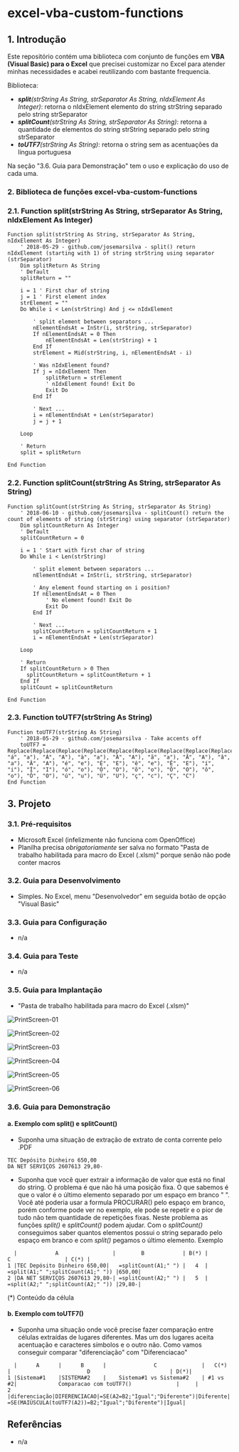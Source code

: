 # excel-vba-custom-functions

## 1. Introdução ##

Este repositório contém uma biblioteca com conjunto de funções em **VBA (Visual Basic) para o Excel** que precisei customizar no Excel para atender minhas necessidades e acabei reutilizando com bastante frequencia.

Biblioteca:
* _**split**(strString As String, strSeparator As String, nIdxElement As Integer)_: retorna o nIdxElement elemento do string strString separado pelo string strSeparator
* _**splitCount**(strString As String, strSeparator As String)_: retorna a quantidade de elementos do string strString separado pelo string strSeparator
* _**toUTF7**(strString As String)_: retorna o string sem as acentuações da língua portuguesa

Na seção "3.6. Guia para Demonstração" tem o uso e explicação do uso de cada uma.

### 2. Biblioteca de funções excel-vba-custom-functions ###

### 2.1. Function split(strString As String, strSeparator As String, nIdxElement As Integer) ###
```vba
Function split(strString As String, strSeparator As String, nIdxElement As Integer)
    ' 2018-05-29 - github.com/josemarsilva - split() return nIdxElement (starting with 1) of string strString using separator (strSeparator)
    Dim splitReturn As String
    ' Default
    splitReturn = ""
    
    i = 1 ' First char of string
    j = 1 ' First element index
    strElement = ""
    Do While i < Len(strString) And j <= nIdxElement
    
        ' split element between separators ...
        nElementEndsAt = InStr(i, strString, strSeparator)
        If nElementEndsAt = 0 Then
            nElementEndsAt = Len(strString) + 1
        End If
        strElement = Mid(strString, i, nElementEndsAt - i)
        
        ' Was nIdxElement found?
        If j = nIdxElement Then
            splitReturn = strElement
            ' nIdxElement found! Exit Do
            Exit Do
        End If
        
        ' Next ...
        i = nElementEndsAt + Len(strSeparator)
        j = j + 1
    
    Loop
    
    ' Return
    split = splitReturn
    
End Function
```


### 2.2. Function splitCount(strString As String, strSeparator As String) ###
```vba
Function splitCount(strString As String, strSeparator As String)
    ' 2018-06-10 - github.com/josemarsilva - splitCount() return the count of elements of string (strString) using separator (strSeparator)
    Dim splitCountReturn As Integer
    ' Default
    splitCountReturn = 0
    
    i = 1 ' Start with first char of string
    Do While i < Len(strString)
    
        ' split element between separators ...
        nElementEndsAt = InStr(i, strString, strSeparator)
        
        ' Any element found starting on i position?
        If nElementEndsAt = 0 Then
            ' No element found! Exit Do
            Exit Do
        End If
        
        ' Next ...
        splitCountReturn = splitCountReturn + 1
        i = nElementEndsAt + Len(strSeparator)
    
    Loop
    
    ' Return
    If splitCountReturn > 0 Then
      splitCountReturn = splitCountReturn + 1
    End If
    splitCount = splitCountReturn
    
End Function
```


### 2.3. Function toUTF7(strString As String) ###
```vba
Function toUTF7(strString As String)
    ' 2018-05-29 - github.com/josemarsilva - Take accents off
    toUTF7 = Replace(Replace(Replace(Replace(Replace(Replace(Replace(Replace(Replace(Replace(Replace(Replace(Replace(Replace(Replace(Replace(Replace(Replace(Replace(Replace(Replace(Replace(Replace(Replace(strString, "á", "a"), "Á", "A"), "à", "a"), "À", "A"), "ã", "a"), "Ã", "A"), "â", "a"), "Â", "A"), "é", "e"), "É", "E"), "ê", "e"), "Ê", "E"), "í", "i"), "Í", "I"), "ó", "o"), "Ó", "O"), "õ", "o"), "Õ", "O"), "ô", "o"), "Ô", "O"), "ú", "u"), "Ú", "U"), "ç", "c"), "Ç", "C")
End Function
```


## 3. Projeto ##

### 3.1. Pré-requisitos ###

* Microsoft Excel (infelizmente não funciona com OpenOffice)
* Planilha precisa _obrigatoriamente_ ser salva no formato "Pasta de trabalho habilitada para macro do Excel (.xlsm)" porque senão não pode conter macros

### 3.2. Guia para Desenvolvimento ###

* Simples. No Excel, menu "Desenvolvedor" em seguida botão de opção "Visual Basic"


### 3.3. Guia para Configuração ###

* n/a


### 3.4. Guia para Teste ###

* n/a


### 3.5. Guia para Implantação ###

* "Pasta de trabalho habilitada para macro do Excel (.xlsm)"

![PrintScreen-01](https://github.com/josemarsilva/excel-vba-custom-functions/blob/master/doc/PrintScreen-01.PNG) 

![PrintScreen-02](https://github.com/josemarsilva/excel-vba-custom-functions/blob/master/doc/PrintScreen-02.PNG) 

![PrintScreen-03](https://github.com/josemarsilva/excel-vba-custom-functions/blob/master/doc/PrintScreen-03.PNG) 

![PrintScreen-04](https://github.com/josemarsilva/excel-vba-custom-functions/blob/master/doc/PrintScreen-04.PNG) 

![PrintScreen-05](https://github.com/josemarsilva/excel-vba-custom-functions/blob/master/doc/PrintScreen-05.PNG) 

![PrintScreen-06](https://github.com/josemarsilva/excel-vba-custom-functions/blob/master/doc/PrintScreen-06.PNG) 


### 3.6. Guia para Demonstração ###

#### a. Exemplo com split() e splitCount() ####
* Suponha uma situação de extração de extrato de conta corrente pelo .PDF
```pdf
TEC Depósito Dinheiro 650,00
DA NET SERVIÇOS 2607613 29,80-
```
* Suponha que você quer extrair a informação de valor que está no final do string. O problema é que não há uma posição fixa. O que sabemos é que o valor é o último elemento separado por um espaço em branco " ". Você até poderia usar a formula PROCURAR() pelo espaço em branco, porém conforme pode ver no exemplo, ele pode se repetir e o pior de tudo não tem quantidade de repetições fixas. Neste problema as funções _split()_ e _splitCount()_ podem ajudar. Com o _splitCount()_ conseguimos saber quantos elementos possui o string separado pelo espaço em branco e com _split()_ pegamos o último elemento. Exemplo

```excel
  |            A                 |        B            | B(*) |                 C                 | C(*) |
1 |TEC Depósito Dinheiro 650,00|   =splitCount(A1;" ") |   4  | =split(A1;" ";splitCount(A1;" ")) |650,00|
2 |DA NET SERVIÇOS 2607613 29,80-| =splitCount(A2;" ") |   5  | =split(A2;" ";splitCount(A2;" ")) |29,80-|
```
(\*) Conteúdo da célula

#### b. Exemplo com toUTF7() ####
* Suponha uma situação onde você precise fazer comparação entre células extraídas de lugares diferentes. Mas um dos lugares aceita acentuação e caracteres símbolos e o outro não. Como vamos conseguir comparar "diferenciação" com "Diferenciacao"

```excel
  |      A      |      B      |               C              |   C(*)  |                        D                         | D(*)|
1 |Sistema#1    |SISTEMA#2    |    Sistema#1 vs Sistema#2    | #1 vs #2|             Comparacao com toUTF7()              |     |
2 |diferenciação|DIFERENCIACAO|=SE(A2=B2;"Igual";"Diferente")|Diferente| =SE(MAIÚSCULA(toUTF7(A2))=B2;"Igual";"Diferente")|Igual|
```


## Referências ##

* n/a
